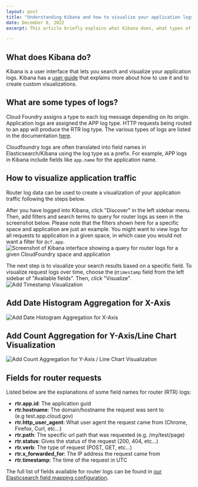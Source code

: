 ```yaml
---
layout: post
title: "Understanding Kibana and how to visualize your application logs"
date: December 8, 2022
excerpt: This article briefly explains what Kibana does, what types of logs are available in Kibana, and how to create log visualizations in Kibana.

---
```


## What does Kibana do?

Kibana is a user interface that lets you search and visualize your application logs. Kibana has a [user guide](https://www.elastic.co/guide/en/kibana/current/index.html) that explains more about how to use it and to create custom visualizations.

## What are some types of logs?

Cloud Foundry assigns a type to each log message depending on its origin. Application logs are assigned the APP log type.  HTTP requests being routed to an app will produce the RTR log type. The various types of logs are listed in the documentation [here](https://docs.cloudfoundry.org/devguide/deploy-apps/streaming-logs.html#format).

Cloudfoundry logs are often translated into field names in Elasticsearch/Kibana using the log type as a prefix. For example, APP logs in Kibana include fields like `app.name` for the application name.

## How to visualize application traffic

Router log data can be used to create a visualization of your application traffic following the steps below. 

After you have logged into Kibana, click "Discover" in the left sidebar menu. Then, add filters and search terms to query for router logs as seen in the screenshot below. Please note that the filters shown here for a specific space and application are just an example. You might want to view logs for all requests to application in a given space, in which case you would not want a filter for `@cf.app`.  
![Screenshot of Kibana interface showing a query for router logs for a given CloudFoundry space and application](https://user-images.githubusercontent.com/104385372/207403558-68266274-af72-43e1-b869-c9ad1805adca.png)

The next step is to visualize your search results based on a specific field. To visualize request logs over time, choose the `@timestamp` field from the left sidebar of "Available fields". Then, click "Visualize".
![Add Timestamp Visualization](https://user-images.githubusercontent.com/104385372/207403643-d2aa8bb8-702b-4aee-a028-baa7caf25fee.png)

## Add Date Histogram Aggregation for X-Axis
![Add Date Histogram Aggregation for X-Axis](https://user-images.githubusercontent.com/104385372/207403718-60e70970-7dd4-452f-9d57-8c2230a5c450.png)

## Add Count Aggregation for Y-Axis/Line Chart Visualization
![Add Count Aggregation for Y-Axis / Line Chart Visualization](https://user-images.githubusercontent.com/104385372/207403815-9f98ff91-6c1a-4f87-97ea-bd60e285ec49.png)


## Fields for router requests

Listed below are the explanations of some field names for router (RTR) logs:

* **rtr.app.id**: The application guid
* **rtr.hostname**: The domain/hostname the request was sent to (e.g test.app.cloud.gov)
* **rtr.http_user_agent**: What user agent the request came from (Chrome, Firefox, Curl, etc…)
* **rtr.path**: The specific url path that was requested (e.g. /my/test/page)
* **rtr.status**: Gives the status of the request (200, 404, etc…)
* **rtr.verb**: The type of request (POST, GET, etc...)
* **rtr.x_forwarded_for**: The IP address the request came from
* **rtr.timestamp**: The time of the request in UTC

The full list of fields available for router logs can be found in [our Elasticsearch field mapping configuration](https://github.com/cloud-gov/logsearch-for-cloudfoundry/blob/develop/jobs/elasticsearch-config-lfc/templates/component-index-mappings-app.json.erb#L38).
